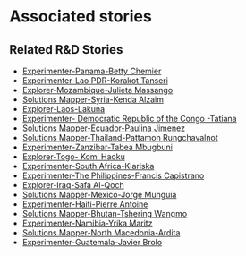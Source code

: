 # Associated stories

<!-- !!DO NOT REMOVE!! start autogenerated hyperlinks -->
## Related R&D Stories
- [Experimenter\-Panama\-Betty Chemier](/stories/?doc=Betty%20Panama_LQ-en-US)
- [Experimenter\-Lao PDR\-Korakot Tanseri](/stories/?doc=Korakot_LQ-en-US)
- [Explorer\-Mozambique\-Julieta Massango](/stories/?doc=24_Julieta_Mozambique-en-US)
- [Solutions Mapper\-Syria\-Kenda Alzaim](/stories/?doc=Kenda_edited-en-US)
- [Explorer\-Laos\-Lakuna](/stories/?doc=30_Lakuna_Laos-en-US)
- [Experimenter\- Democratic Republic of the Congo \-Tatiana](/stories/?doc=Tatiana%20DRC_LQ-en-US)
- [Solutions Mapper\-Ecuador\-Paulina Jimenez](/stories/?doc=Paulina_edited-en-US)
- [Solutions Mapper\-Thailand\-Pattamon Rungchavalnot  ](/stories/?doc=Pattamon_edited-en-US)
- [Experimenter\-Zanzibar\-Tabea Mbugbuni](/stories/?doc=Tabea%20Zanzibar_LQ-en-US)
- [Explorer\-Togo\- Komi Haoku](/stories/?doc=20_Komi_Togo-en-US)
- [Experimenter\-South Africa\-Klariska ](/stories/?doc=Klariska%20South%20Africa_LQ-en-US)
- [Experimenter\-The Philippines\-Francis Capistrano](/stories/?doc=Kapi%20Philippines_LQ-en-US)
- [Explorer\-Iraq\-Safa Al\-Qoch](/stories/?doc=26_Safa_Iraq-en-US)
- [Solutions Mapper\-Mexico\-Jorge Munguia](/stories/?doc=Jorge_edited-en-US)
- [Experimenter\-Haiti\-Pierre Antoine](/stories/?doc=Pierre%20Antoine_LQ-en-US)
- [Solutions Mapper\-Bhutan\-Tshering Wangmo](/stories/?doc=Tshering_edited-en-US)
- [Experimenter\-Namibia\-Yrika Maritz](/stories/?doc=Yrika%20Namibia_LQ-en-US)
- [Solutions Mapper\-North Macedonia\-Ardita](/stories/?doc=Ardita_edited-en-US)
- [Experimenter\-Guatemala\-Javier Brolo](/stories/?doc=Javier%20Guatemala_LQ-en-US)
<!-- !!DO NOT REMOVE!! end autogenerated hyperlinks -->